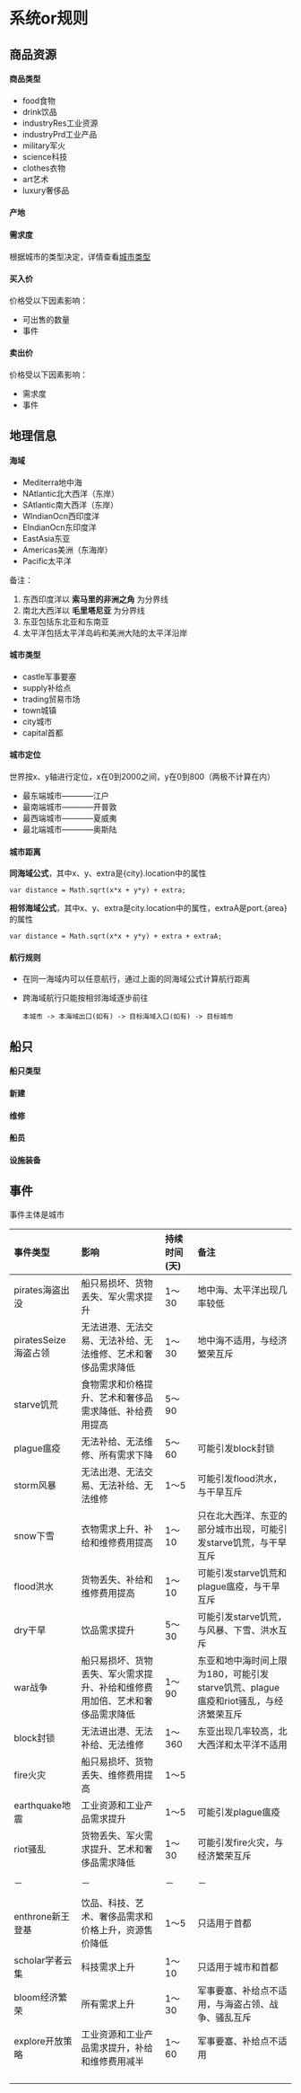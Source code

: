 # 系统or规则

## 商品资源

#### 商品类型
- food食物
- drink饮品
- industryRes工业资源
- industryPrd工业产品
- military军火
- science科技
- clothes衣物
- art艺术
- luxury奢侈品

#### 产地


#### 需求度
根据城市的类型决定，详情查看[城市类型](####城市类型)

#### 买入价
价格受以下因素影响：

- 可出售的数量
- 事件

#### 卖出价
价格受以下因素影响：

- 需求度
- 事件

## 地理信息

#### 海域
- Mediterra地中海
- NAtlantic北大西洋（东岸）
- SAtlantic南大西洋（东岸）
- WIndianOcn西印度洋
- EIndianOcn东印度洋
- EastAsia东亚
- Americas美洲（东海岸）
- Pacific太平洋

备注：

1.	东西印度洋以 **索马里的非洲之角** 为分界线
2.	南北大西洋以 **毛里塔尼亚** 为分界线
3.	东亚包括东北亚和东南亚
4.	太平洋包括太平洋岛屿和美洲大陆的太平洋沿岸


#### 城市类型
- castle军事要塞
- supply补给点
- trading贸易市场
- town城镇
- city城市
- capital首都

#### 城市定位
世界按x、y轴进行定位，x在0到2000之间，y在0到800（两极不计算在内）

- 最东端城市————江户
- 最南端城市————开普敦
- 最西端城市————夏威夷
- 最北端城市————奥斯陆

#### 城市距离
**同海域公式**，其中x、y、extra是{city}.location中的属性

```
var distance = Math.sqrt(x*x + y*y) + extra;
```

**相邻海域公式**，其中x、y、extra是city.location中的属性，extraA是port.{area}的属性

```
var distance = Math.sqrt(x*x + y*y) + extra + extraA;
```

#### 航行规则
- 在同一海域内可以任意航行，通过上面的同海域公式计算航行距离
- 跨海域航行只能按相邻海域逐步前往
	
	```
	本城市 -> 本海域出口(如有) -> 目标海域入口(如有) -> 目标城市
	```

## 船只

#### 船只类型

#### 新建

#### 维修

#### 船员

#### 设施装备

## 事件
事件主体是城市

| 事件类型 | 影响 | 持续时间(天) | 备注 |
| :----- | :---------- | :----- | :----- |
| pirates海盗出没 | 船只易损坏、货物丢失、军火需求提升 | 1～30 | 地中海、太平洋出现几率较低 |
| piratesSeize海盗占领 | 无法进港、无法交易、无法补给、无法维修、艺术和奢侈品需求降低 | 1～30 | 地中海不适用，与经济繁荣互斥 |
| starve饥荒 | 食物需求和价格提升、艺术和奢侈品需求降低、补给费用提高 | 5～90 |  |
| plague瘟疫 | 无法补给、无法维修、所有需求下降 | 5～60 | 可能引发block封锁 |
| storm风暴 | 无法出港、无法交易、无法补给、无法维修 | 1～5 | 可能引发flood洪水，与干旱互斥 |
| snow下雪 | 衣物需求上升、补给和维修费用提高 | 1～10 | 只在北大西洋、东亚的部分城市出现，可能引发starve饥荒，与干旱互斥 |
| flood洪水 | 货物丢失、补给和维修费用提高 | 1～10 | 可能引发starve饥荒和plague瘟疫，与干旱互斥 |
| dry干旱 | 饮品需求提升 | 5～30 | 可能引发starve饥荒，与风暴、下雪、洪水互斥 |
| war战争 | 船只易损坏、货物丢失、军火需求提升、补给和维修费用加倍、艺术和奢侈品需求降低 | 1～90 | 东亚和地中海时间上限为180，可能引发starve饥荒、plague瘟疫和riot骚乱，与经济繁荣互斥 |
| block封锁 | 无法进出港、无法补给、无法维修 | 1～360 | 东亚出现几率较高，北大西洋和太平洋不适用 |
| fire火灾 | 船只易损坏、货物丢失、维修费用提高 | 1～5 |  |
| earthquake地震 | 工业资源和工业产品需求提升 | 1～5 | 可能引发plague瘟疫 |
| riot骚乱 | 货物丢失、军火需求提升、艺术和奢侈品需求降低 | 1～30 | 可能引发fire火灾，与经济繁荣互斥 |
|  |  |  |  |
| － | － | － | － |
|  |  |  |  |
| enthrone新王登基 | 饮品、科技、艺术、奢侈品需求和价格上升，资源售价降低 | 1～5 | 只适用于首都 |
| scholar学者云集 | 科技需求上升 | 1～10 | 只适用于城市和首都 |
| bloom经济繁荣 | 所有需求上升 | 1～30 | 军事要塞、补给点不适用，与海盗占领、战争、骚乱互斥 |
| explore开放策略 | 工业资源和工业产品需求提升，补给和维修费用减半 | 1～60 | 军事要塞、补给点不适用 |
|  |  |  |  |
|  |  |  |  |
|  |  |  |  |
|  |  |  |  |



